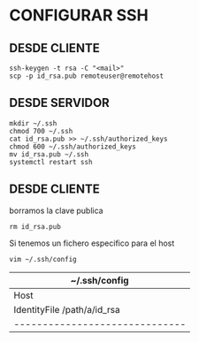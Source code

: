 # CONFIGURAR SSH

## DESDE CLIENTE
```
ssh-keygen -t rsa -C "<mail>"
scp -p id_rsa.pub remoteuser@remotehost
```

## DESDE SERVIDOR
```
mkdir ~/.ssh
chmod 700 ~/.ssh
cat id_rsa.pub >> ~/.ssh/authorized_keys
chmod 600 ~/.ssh/authorized_keys
mv id_rsa.pub ~/.ssh
systemctl restart ssh
```

## DESDE CLIENTE
borramos la clave publica
```
rm id_rsa.pub
```
Si tenemos un fichero especifico para el host

`vim ~/.ssh/config`

|**~/.ssh/config**             |
|------------------------------|
| Host <remotehos>             |
|  IdentityFile /path/a/id_rsa |
|------------------------------|
